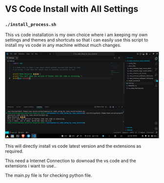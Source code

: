 # VS Code Install with All Settings

### ```./install_process.sh```

This vs code installation is my own choice where i am keeping my own settings and themes and shortcuts so that i can easily use this script to install my vs code in any machine without much changes.

![My Little Interface](extra_files/vs_code_interface_1.png)


This will directly install vs code latest version and the extensions as required.

This need a Internet Connection to downoad the vs code and the extensions i want to use..

The main.py file is for checking python file.